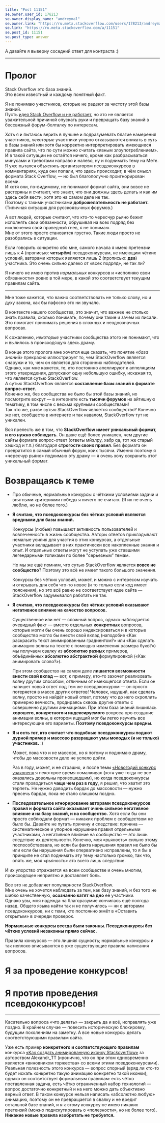 ```yaml
---
title: "Post 11151"
se.owner.user_id: 178213
se.owner.display_name: "andreymal"
se.owner.link: "https://ru.meta.stackoverflow.com/users/178213/andreymal"
se.link: "https://ru.meta.stackoverflow.com/a/11151"
se.post_id: 11151
se.post_type: answer
---
```

<p>А давайте я выверну соседний ответ для контраста :)</p>
<hr />
<h1>Пролог</h1>
<p>Stack Overflow это база знаний.<br/>
Это всем известный и каждому понятный факт.<br/></p>
<p>Я не понимаю участников, которые не радеют за чистоту этой базы знаний.<br/>
Пусть <a href="https://ru.meta.stackoverflow.com/a/8636">идея Stack Overflow и не работает</a>, но это не является уважительной причиной опускать руки и превращать базу знаний в бессвязный форум-болталку по интересам.</p>
<p>Хоть я и пытаюсь верить в лучшее и подразумевать благие намерения участников, <em>некоторые</em> участники упорно отказываются вникать в суть в базы знаний или хотя бы корректно интерпретировать имеющиеся правила сайта, что по сути можно считать «явным злоупотреблением».<br/>
И в такой ситуации не остаётся ничего, кроме как разбрасываться минусами и тревогами направо и налево, ну и поднимать тему на Мете.<br/>
Я уже пытался объяснять организатором псевдоконкурсов в комментариях, куда они попали, что здесь происходит, в чём смысл формата Stack Overflow, — но был благополучно проигнорирован всеми.<br/>
И хотя они, по-видимому, не понимают формат сайта, они вовсе не растеряны и считают, что знают, что они должны здесь делать и как им здесь себя вести, хотя это на самом деле не так.<br/>
Поэтому с такими участниками <strong>доброжелательность не работает.</strong> (Типичная ситуация для русскоязычных форумов.)</p>
<p>А вот людей, которые считают, что кто-то чересчур рьяно бежит исполнять свои обязанности, обрушивая на всех подряд без исключения свой праведный гнев, я не понимаю.<br/>
Мне от этого просто становится грустно. Такие люди просто не разобрались в ситуации.</p>
<p>Если говорить конкретно обо мне, самого начала я имею претензии лишь к 4 (прописью: <strong>четырём</strong>) псевдоконкурсам, не имеющим чётких условий, авторами которых являются лишь 2 (прописью: <strong>два</strong>) участника. Это очень сильно далеко от «всех подряд», не так ли?</p>
<p>Я ничего не имею против <em>нормальных</em> конкурсов и «исполняю свои обязанности» ровно в той мере, в какой это соответствует текущим правилам сайта.</p>
<hr />
<p>Мне тоже кажется, что важно соответствовать не только слову, но и духу закона, как бы пафосно это ни звучало.<br/></p>
<p>В контексте нашего сообщества, это значит, что важнее не столько знать правила, сколько понимать, почему они такие и зачем их писали. Это помогает принимать решения в сложных и неоднозначных вопросах.</p>
<p>К сожалению, <em>некоторые</em> участники сообщества этого не понимают, что и вылилось в происходящую здесь драму.</p>
<p>В конце этого пролога мне хочется еще сказать, что понятие «<em>база знаний</em>» прекрасно иллюстрирует то, чем StackOverflow является снаружи и то, чем он является для сторонних наблюдателей.<br/>
Однако, как мне кажется, те, кто постоянно апеллируют к аппеляциям этого утверждения, допускают одну небольшую ошибку, искажая то, что является сутью StackOverflow.<br/>
А сутью StackOverflow является <strong>составление базы знаний в формате вопрос-ответ</strong>.<br/>
Конечно же, без сообщества не было бы этой базы знаний, но посмотрите вокруг — в интернете есть <strong>тысячи форумов</strong> на айтишную тематику, в том числе с весьма крупными сообществами!<br/>
Так что же, разве сутью StackOverflow является сообщество? Конечно же нет, сообществ в интернете и так навалом, StackOverflow тут не уникален.</p>
<p>Вся прелесть же в том, что <strong>StackOverflow имеет уникальный формат, и его нужно соблюдать</strong>. Он даже ещё более уникален, чем другие сайты формата вопрос-ответ (ответы мйэлру, хабр qa, тот же старый хэшкод и т.п.) благодаря <strong>строгости своих правил</strong>. Без формата он превратится в самый обычный форум, коих тысячи. Именно поэтому я «чересчур рьяно» поднимаю эту драму — я очень хочу сохранить этот уникальный формат.</p>
<h1>Возвращаясь к теме</h1>
<ul>
<li><p>Про обычные, нормальные конкурсы с чёткими условиями задачи и внятными критериями победы я ничего не считаю. (Я их не очень люблю, но не более того.)</p>
</li>
<li><p><strong>Я считаю, что псевдоконкурсы без чётких условий являются вредными для базы знаний.</strong></p>
<p>Конкурсы (любые) повышают активность пользователей и вовлеченность в жизнь
сообщества. Авторы ответов прикладывают немалые усилия для участия в
этих конкурсах, а отдельные участники вкладывают в них практически
все накопленные знания и опыт. И отдельные ответы могут не уступать
уже ставшими легендарными топиками по более &quot;серьезным&quot; темам.</p>
<p>Но мы же ещё помним, что сутью StackOverflow является <strong>вовсе не сообщество</strong>? Поэтому это всё не имеет такого большого значения.</p>
<p>Конкурсы без чётких условий, может, и можно с интересом изучать и открывать для себя что-то новое (и то только если код имеет пояснения), но это всё равно не соответствует идее сайта — StackOverflow задумывался работать не так.</p>
</li>
<li><p><strong>Я считаю, что псевдоконкурсы без чётких условий оказывают негативное влияние на качество вопросов.</strong></p>
<p>Существенное или нет — сложный вопрос, однако наблюдается очевидный факт — вместо отдельных <strong>конкретных</strong> вопросов, которые могли бы очень хорошо индексироваться и в которые сообщество могло бы внести свой вклад (наподобие «Как раскрасить текст анимированным градиентом?» или «Как сделать анимацию волны на тексте с помощью изменения размера букв?») мы получаем свалку из <strong>абсолютно разных</strong> примеров, объёдинённых <strong>абсолютно абстрактной</strong> формулировкой («Как анимировать слово?»).</p>
<p>При этом сообщество на самом деле <strong>лишается возможности внести свой вклад</strong> — вот, к примеру, кто-то захочет реализовать волну другим способом, отличным от имеющегося ответа. Если он напишет новый ответ под тем же псевдоконкуром — он просто потеряется в массе других ответов! Человек, ищущий, как сделать волну, просто не найдёт новый ответ, потому что до него скроллить примерно вечность, продираясь сквозь другие ответы с совершенно другими анимациями. При этом база знаний лишилась <strong>хорошего, конкретного и индексируемого</strong> вопроса про создание анимации волны, в котором ищущий мог бы легко изучить все интересующие его варианты. <strong>Поэтому псевдоконкурсы вредны.</strong></p>
</li>
<li><p><strong>Я и есть тот, кто считает что подобные псевдоконкурсы подают дурной пример и массово развращают умы молодых (и не только) участников.</strong> :)</p>
<p>Может, пока что и не массово, но я потому и поднимаю драму, чтобы до массовости дело не успело дойти.</p>
<p>Раз в году, может, и не страшно, и после темы <a href="https://ru.meta.stackoverflow.com/questions/9961">«Новогодий конкурс узаконен»</a> я некоторое время помалкивал (хотя уже тогда не все оказались довольны произошедшим), но когда псевдоконкурсы стали проводиться <strong>чаще чем раз в году</strong>, я решил, что хватит это терпеть. Не нужно доводить бардак до массовости — нужно пресечь бардак, пока не стало слишком поздно.</p>
</li>
<li><p><strong>Последовательное игнорирование авторами псевдоконкурсов правил и формата сайта оказывает очень сильное негативное влияние и на базу знаний, и на сообщество.</strong> Хотя если бы они просто соблюдали формат — никаких проблем с сообществом не было бы. Давайте не путать причину и следствие: причина — систематическое и упорное нарушение правил отдельными участниками, а негативное влияние на сообщество — это лишь следствие их деятельности. Конечно, моя «рьяность» сильно этому поспособствовала, но если бы факта нарушения правил не было бы или если бы нарушения были опервативно исправлены, то я бы в принципе не стал поднимать эту тему настолько громко, так что, опять же, моя «рьяность» это всего лишь следствие.</p>
</li>
</ul>
<p>И их упорство отражается на всем сообществе и очень многим, происходящее неприятно и доставляет боль.</p>
<p>Все это не добавляет популярности StackOverflow.<br/>
Мне очень не хочется наблюдать за тем, как базу знаний, и без того не шибко качественную, <strong>осознанно катят на дно</strong> её участники.<br/>
Однако увы, моя надежда на благоразумие кончилась ещё полгода назад. Общего языка найти так и не получилось — ни с авторами псевдоконкурсов, ни с теми, кто постоянно жмёт в «Оставить открытым» в очереди проверок.</p>
<p><strong>Нормальные конкурсы всегда были законны. Псевдоконкурсы без чётких условий незаконны прямо сейчас.</strong></p>
<p>Правила конкурсов — это лишняя сущность; нормальные конкурсы и так неплохо вписываются в уже существующие правила написания вопросов.<br/></p>
<h1>Я за проведение конкурсов!</h1>
<h1>Я против проведения псевдоконкурсов!</h1>
<hr />
<p>Касательно вопроса «что делать» — закрыть да и всё, исправлять уже поздно. В крайнем случае — повесить историческую блокировку, будущим поколениям на заметку. А все новые конкурсы делать соответствующими правилам сайта.</p>
<p>Уже есть пример <strong>конкретного и соответствующего правилам</strong> конкурса <a href="https://ru.stackoverflow.com/questions/1085360">«Как создать анимированную иконку Stackoverflow»</a> за авторством Alexandr_TT (иронично, что он при этом одновременно является «виновником торжества» со всеми этими псевдоконкурсами). Реальная полезность этого конкурса — вопрос спорный (вряд ли кто-то будет искать конкретно такую анимацию конкретно такой иконки), однако он соответствует формальным правилам: есть чётко поставленная задача, есть чётко ограниченный набор технологий — вопрос достаточно конкретный и на него можно дать объективно верный ответ. В таком конкурсе нельзя написать «абсолютно любую» анимацию, поэтому он не превращается в свалку и не вредит остальной базе знаний, и я к этому конкурсу не имею никаких претензий (можно подискутировать о «полезности», но не более того). <strong>Никакие новые правила изобретать не требуется.</strong></p>
